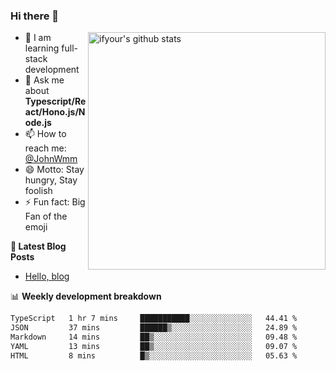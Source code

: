 ### Hi there 👋

<img style="width: 380px" align="right" src="https://github-readme-stats.vercel.app/api?username=ifyour&show_icons=true&theme=dark&card_width=280px&hide_title=true&hide=contribs&include_all_commits=true&count_private=true" alt="ifyour's github stats"/>


- 🌱  I am learning full-stack development
- 💬  Ask me about **Typescript/React/Hono.js/Node.js**
- 📫  How to reach me: [@JohnWmm](https://twitter.com/JohnWmm)
- 😄  Motto: Stay hungry, Stay foolish
- ⚡  Fun fact: Big Fan of the emoji


**📝 Latest Blog Posts**

<!-- BLOG-POST-LIST:START -->
- [Hello, blog](https://mingming.dev/posts/hello-blog)
<!-- BLOG-POST-LIST:END -->



📊 **Weekly development breakdown** 

<!-- [![wakatime](https://wakatime.com/badge/user/d2bc2102-a53a-4e4f-93d0-a8cbf4be2db4.svg)](https://wakatime.com/@d2bc2102-a53a-4e4f-93d0-a8cbf4be2db4) -->

<!--START_SECTION:waka-->

```txt
TypeScript   1 hr 7 mins     ███████████░░░░░░░░░░░░░░   44.41 %
JSON         37 mins         ██████▒░░░░░░░░░░░░░░░░░░   24.89 %
Markdown     14 mins         ██▒░░░░░░░░░░░░░░░░░░░░░░   09.48 %
YAML         13 mins         ██▒░░░░░░░░░░░░░░░░░░░░░░   09.07 %
HTML         8 mins          █▒░░░░░░░░░░░░░░░░░░░░░░░   05.63 %
```

<!--END_SECTION:waka-->

